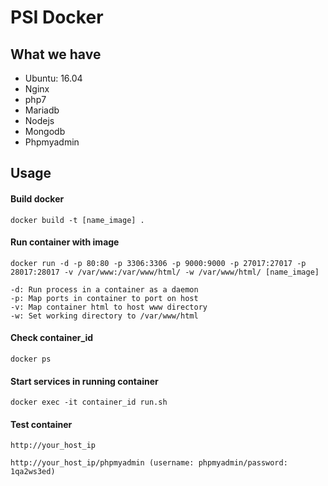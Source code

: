 PSI Docker
===========

What we have
------------

- Ubuntu: 16.04
- Nginx
- php7
- Mariadb
- Nodejs 
- Mongodb
- Phpmyadmin

Usage
------

#### Build docker
`docker build -t [name_image] .`


#### Run container with image

`docker run -d -p 80:80 -p 3306:3306 -p 9000:9000 -p 27017:27017 -p 28017:28017 -v /var/www:/var/www/html/ -w /var/www/html/ [name_image]`

```
-d: Run process in a container as a daemon
-p: Map ports in container to port on host
-v: Map container html to host www directory
-w: Set working directory to /var/www/html
```
    

#### Check container_id
`docker ps `

#### Start services in running container
`docker exec -­it container_id run.sh`

#### Test container

`http://your_host_ip`

`http://your_host_ip/phpmyadmin (username: phpmyadmin/password: 1qa2ws3ed)`

